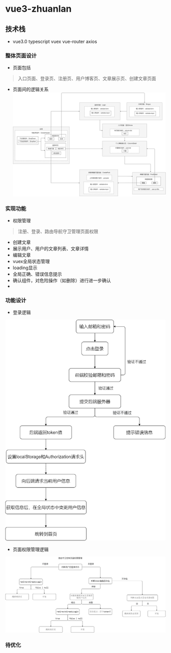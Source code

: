 # vue3-zhuanlan

## 技术栈
- vue3.0 typescript vuex vue-router axios

### 整体页面设计
- 页面包括
> 入口页面、登录页、注册页、用户博客页、文章展示页、创建文章页面
- 页面间的逻辑关系
  ![avatar](/description/页面间逻辑关系.png)
### 实现功能
- 权限管理
> 注册、登录、路由导航守卫管理页面权限
- 创建文章
- 展示用户、用户的文章列表、文章详情
- 编辑文章
- vuex全局状态管理
- loading显示
- 全局正确、错误信息提示
- 确认组件，对危险操作（如删除）进行进一步确认
- 
### 功能设计
- 登录逻辑

![avatar](/description/登录逻辑.png)
     
- 页面权限管理逻辑

![avatar](/description/路由导航守卫逻辑.png) 
### 待优化

